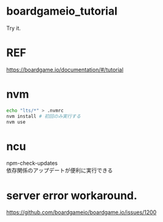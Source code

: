 # boardgameio_tutorial

Try it.

# REF

https://boardgame.io/documentation/#/tutorial

# nvm

```bash
echo "lts/*" > .nvmrc
nvm install # 初回のみ実行する
nvm use
```

# ncu

npm-check-updates  
依存関係のアップデートが便利に実行できる

# server error workaround.

https://github.com/boardgameio/boardgame.io/issues/1200
